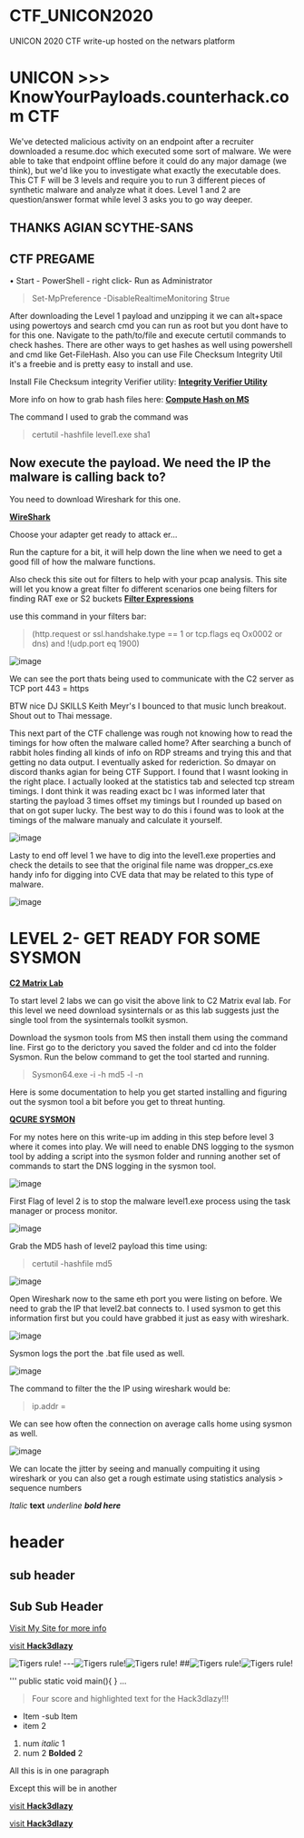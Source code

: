 # CTF_UNICON2020
UNICON 2020 CTF write-up hosted on the netwars  platform




# UNICON >>> KnowYourPayloads.counterhack.com CTF 
We've detected malicious activity on an endpoint after a recruiter downloaded a 
resume.doc which executed some sort of malware. We were able to take that 
endpoint offline before it could do any major damage (we think), but we'd like you 
to investigate what exactly the executable does. This CT F will be 3 levels and 
require you to run 3 different pieces of synthetic malware and analyze what it 
does. Level 1 and 2 are question/answer format while level 3 asks you to go way 
deeper. 

## THANKS AGIAN SCYTHE-SANS 
## CTF PREGAME 

• Start - PowerShell - right click- Run as Administrator
>Set-MpPreference -DisableRealtimeMonitoring $true

After downloading the Level 1 payload and unzipping it we can alt+space using powertoys and search cmd you can run as root but you dont have to for this one. Navigate to the path/to/file and execute certutil commands to check hashes. There are other ways to get hashes as well using powershell and cmd like Get-FileHash. Also you can use File Checksum Integrity Util it's a freebie and is pretty easy to install and use. 

Install File Checksum integrity Verifier utility:
[**Integrity Verifier Utility**](https://www.microsoft.com/en-us/download/details.aspx?id=11533)

More info on how to grab hash files here:
[**Compute Hash on MS**](https://support.microsoft.com/en-gb/help/889768/how-to-compute-the-md5-or-sha-1-cryptographic-hash-values-for-a-file)

The command I used to grab the command was 
>certutil -hashfile level1.exe sha1



## Now execute the payload. We need the IP the malware is calling back to?

You need to download Wireshark for this one.

[**WireShark**](https://www.wireshark.org/)

Choose your adapter get ready to attack er...

Run the capture for a bit, it will help down the line when we need to get a good fill of how the malware functions.

Also check this site out for filters to help with your pcap analysis. This site will let you know a great filter fo different scenarios one being filters for finding RAT exe or S2 buckets
[**Filter Expressions**](https://unit42.paloaltonetworks.com/using-wireshark-display-filter-expressions/)

use this command in your filters bar:
>(http.request or ssl.handshake.type == 1 or tcp.flags eq Ox0002 or dns) and !(udp.port eq 1900)

![image](https://user-images.githubusercontent.com/61480759/90970361-9a822000-e4c9-11ea-8fe8-1051df19931c.png)

We can see the port thats being used to communicate with the C2 server as TCP port 443 = https

BTW nice DJ SKILLS Keith Meyr's I bounced to that music lunch breakout. Shout out to Thai message.

This next part of the CTF challenge was rough not knowing how to read the timings for how often the malware called home? After searching a bunch of rabbit holes finding all kinds of info on RDP streams and trying this and that getting no data output. I eventually asked for rederiction. So dmayar on discord thanks agian for being CTF Support. I found that I wasnt looking in the right place. I actually looked at the statistics tab and selected tcp stream timings. I dont think it was reading exact bc I was informed later that starting the payload 3 times offset my timings but I rounded up based on that on got super lucky. The best way to do this i found was to look at the timings of the malware manualy and calculate it yourself.

![image](https://user-images.githubusercontent.com/61480759/90970768-7d038500-e4ce-11ea-9224-9b6f890b7ffc.png)

Lasty to end off level 1 we have to dig into the level1.exe properties and check the details to see that the original file name was dropper_cs.exe handy info for digging into CVE data that may be related to this type of malware. 

![image](https://user-images.githubusercontent.com/61480759/90970842-5bef6400-e4cf-11ea-9330-bf6c46e351e6.png)

# LEVEL 2- GET READY FOR SOME SYSMON

[**C2 Matrix Lab**](https://howto.thec2matrix.com/lab-infrastructure/c2-matrix-eval-lab)

To start level 2 labs we can go visit the above link to C2 Matrix eval lab. For this level we need download sysinternals or as this lab suggests just the single tool from the sysinternals toolkit sysmon. 

Download the sysmon tools from MS then install them using the command line. First go to the derictory you saved the folder and cd into the folder Sysmon. Run the below command to get the tool started and running. 
>Sysmon64.exe -i -h md5 -l -n

Here is some documentation to help you get started installing and figuring out the sysmon tool a bit before you get to threat hunting. 

[**QCURE SYSMON**](https://cqureacademy.com/blog/server-monitoring/sysmon)

For my notes here on this write-up im adding in this step before level 3 where it comes into play. We will need to enable DNS logging to the sysmon tool by adding a script into the sysmon folder and running another set of commands to start the DNS logging in the sysmon tool.

![image](https://user-images.githubusercontent.com/61480759/90971061-9e19a500-e4d1-11ea-9523-ab5315e307a4.png)

First Flag of level 2 is to stop the malware level1.exe process using the task manager or process monitor.

![image](https://user-images.githubusercontent.com/61480759/90970974-ec7a7400-e4d0-11ea-90d6-180cd0b9d061.png)

Grab the MD5 hash of level2 payload this time using:

>certutil -hashfile <filename> md5
  
![image](https://user-images.githubusercontent.com/61480759/91073396-9c9aca80-e600-11ea-8b6a-597cd6dd1bac.png)

Open Wireshark now to the same eth port you were listing on before. We need to grab the IP that level2.bat connects to. I used sysmon to get this information first but you could have grabbed it just as easy with wireshark.

![image](https://user-images.githubusercontent.com/61480759/91073698-0ca95080-e601-11ea-9503-6e54c1b632d0.png)

Sysmon logs the port the .bat file used as well.

![image](https://user-images.githubusercontent.com/61480759/91073841-48441a80-e601-11ea-8ee5-dca977ef8a85.png)

The command to filter the the IP using wireshark would be:

>ip.addr = <ip>
  
We can see how often the connection on average calls home using sysmon as well.

![image](https://user-images.githubusercontent.com/61480759/91074233-db7d5000-e601-11ea-822b-6a709ce048b3.png)

We can locate the jitter by seeing and manually compuiting it using wireshark or you can also get a rough estimate using statistics analysis > sequence numbers 




















_Italic_
**text**
_underline **bold here**_

# header

## sub header

## Sub Sub Header

[Visit My Site for more info](http://hack3dlazy.com)

[visit **Hack3dlazy**](http://hack3dlazy.com)

![Tigers rule!](<URLfor pic>)
---![Tigers rule!](https://upload.wikimedia.org/wikipedia/commons/5/56/Tiger.50.jpg)![Tigers rule!](https://upload.wikimedia.org/wikipedia/commons/5/56/Tiger.50.jpg)
##![Tigers rule!](https://upload.wikimedia.org/wikipedia/commons/5/56/Tiger.50.jpg)![Tigers rule!](https://upload.wikimedia.org/wikipedia/commons/5/56/Tiger.50.jpg)


'''
public static void main(){
}
...

> Four score and highlighted text for the Hack3dlazy!!!

- Item 
  -sub Item
- item 2

1. num _italic_ 1
2. num 2 **Bolded** 2

All this is in one paragraph

Except this will be in another


[visit **Hack3dlazy**](http://hack3dlazy.com)


[visit **Hack3dlazy**](http://hack3dlazy.com)
